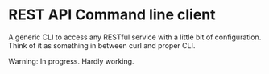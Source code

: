 REST API Command line client
============================

A generic CLI to access any RESTful service with a little bit of configuration.
Think of it as something in between curl and proper CLI.

Warning: In progress. Hardly working.
